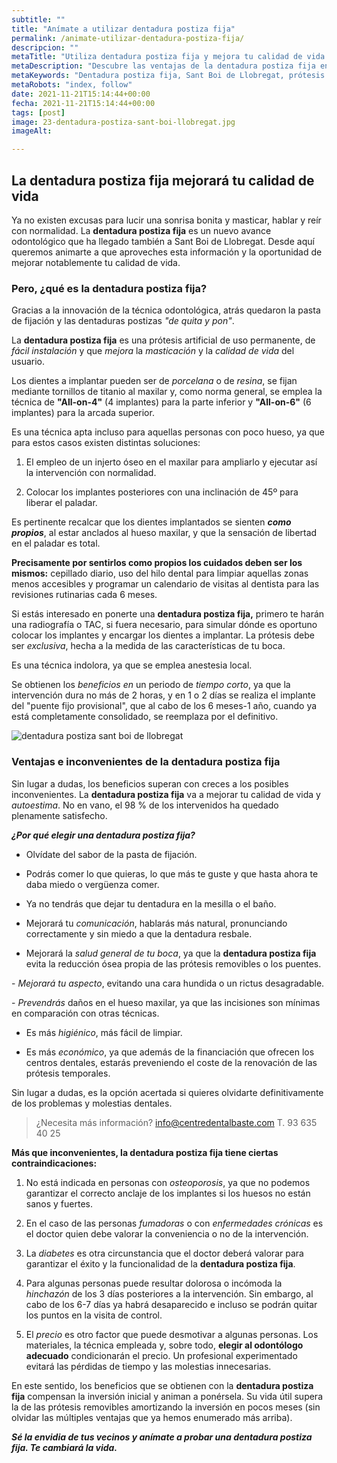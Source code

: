 ```yaml
---
subtitle: ""
title: "Anímate a utilizar dentadura postiza fija"
permalink: /animate-utilizar-dentadura-postiza-fija/
descripcion: ""
metaTitle: "Utiliza dentadura postiza fija y mejora tu calidad de vida "
metaDescription: "Descubre las ventajas de la dentadura postiza fija en sant Boi| desde una masticación y pronunciación óptimas hasta la prevención de daños en el hueso maxilar. Olvídate de las molestias de las prótesis removibles y anímate a mejorar tu autoestima y bienestar."
metaKeywords: "Dentadura postiza fija, Sant Boi de Llobregat, prótesis dentales, calidad de vida, All on 4, All on 6, Centro Dental, implantes, odontología"
metaRobots: "index, follow"
date: 2021-11-21T15:14:44+00:00
fecha: 2021-11-21T15:14:44+00:00
tags: [post]
image: 23-dentadura-postiza-sant-boi-llobregat.jpg
imageAlt: 

---
```



La dentadura postiza fija mejorará tu calidad de vida
-


Ya no existen excusas para lucir una sonrisa bonita y masticar, hablar y reír con normalidad. La **dentadura postiza fija** es un nuevo avance odontológico que ha llegado también a Sant Boi de Llobregat. Desde aquí queremos animarte a que aproveches esta información y la oportunidad de mejorar notablemente tu calidad de vida.
### Pero, ¿qué es la dentadura postiza fija?


Gracias a la innovación de la técnica odontológica, atrás quedaron la pasta de fijación y las dentaduras postizas *"de quita y pon"*.

La **dentadura postiza fija** es una prótesis artificial de uso permanente, de *fácil instalación* y que *mejora* la *masticación* y la *calidad de vida* del usuario.

Los dientes a implantar pueden ser de *porcelana* o de *resina*, se fijan mediante tornillos de titanio al maxilar y, como norma general, se emplea la técnica de **"All-on-4"** (4 implantes) para la parte inferior y **"All-on-6"** (6 implantes) para la arcada superior.

Es una técnica apta incluso para aquellas personas con poco hueso, ya que para estos casos existen distintas soluciones:

1. El empleo de un injerto óseo en el maxilar para ampliarlo y ejecutar así la intervención con normalidad.

2. Colocar los implantes posteriores con una inclinación de 45º para liberar el paladar.

Es pertinente recalcar que los dientes implantados se sienten ***como propios***, al estar anclados al hueso maxilar, y que la sensación de libertad en el paladar es total.

**Precisamente por sentirlos como propios los cuidados deben ser los mismos:** cepillado diario, uso del hilo dental para limpiar aquellas zonas menos accesibles y programar un calendario de visitas al dentista para las revisiones rutinarias cada 6 meses.

Si estás interesado en ponerte una **dentadura postiza fija,** primero te harán una radiografía o TAC, si fuera necesario, para simular dónde es oportuno colocar los implantes y encargar los dientes a implantar. La prótesis debe ser *exclusiva*, hecha a la medida de las características de tu boca.

Es una técnica indolora, ya que se emplea anestesia local.

Se obtienen los *beneficios en* un periodo de *tiempo corto*, ya que la intervención dura no más de 2 horas, y en 1 o 2 días se realiza el implante del "puente fijo provisional", que al cabo de los 6 meses-1 año, cuando ya está completamente consolidado, se reemplaza por el definitivo.

![dentadura postiza sant boi de llobregat](/assets/static/images/blog/blog-inner/dentadura-postiza-sant-boi-llobregat-barcelona.jpg)
### Ventajas e inconvenientes de la dentadura postiza fija


Sin lugar a dudas, los beneficios superan con creces a los posibles inconvenientes. La **dentadura postiza fija** va a mejorar tu calidad de vida y *autoestima*. No en vano, el 98 % de los intervenidos ha quedado plenamente satisfecho.

***¿Por qué elegir una dentadura postiza fija?***

- Olvídate del sabor de la pasta de fijación.

- Podrás comer lo que quieras, lo que más te guste y que hasta ahora te daba miedo o vergüenza comer.

- Ya no tendrás que dejar tu dentadura en la mesilla o el baño.

- Mejorará tu *comunicación*, hablarás más natural, pronunciando correctamente y sin miedo a que la dentadura resbale.

- Mejorará la *salud general de tu boca*, ya que la **dentadura postiza fija** evita la reducción ósea propia de las prótesis removibles o los puentes.

- *Mejorará tu* *aspecto*, evitando una cara hundida o un rictus desagradable.

- *Prevendrás* daños en el hueso maxilar, ya que las incisiones son mínimas en comparación con otras técnicas.

- Es más *higiénico*, más fácil de limpiar.

- Es más *económico*, ya que además de la financiación que ofrecen los centros dentales, estarás preveniendo el coste de la renovación de las prótesis temporales.

Sin lugar a dudas, es la opción acertada si quieres olvidarte definitivamente de los problemas y molestias dentales.


>¿Necesita más información?
>info@centredentalbaste.com
> T. 93 635 40 25
> 
**Más que inconvenientes, la dentadura postiza fija tiene ciertas contraindicaciones:**

1. No está indicada en personas con *osteoporosis*, ya que no podemos garantizar el correcto anclaje de los implantes si los huesos no están sanos y fuertes.

2. En el caso de las personas *fumadoras* o con *enfermedades crónicas* es el doctor quien debe valorar la conveniencia o no de la intervención.

3. La *diabetes* es otra circunstancia que el doctor deberá valorar para garantizar el éxito y la funcionalidad de la **dentadura postiza fija**.

4. Para algunas personas puede resultar dolorosa o incómoda la *hinchazón* de los 3 días posteriores a la intervención. Sin embargo, al cabo de los 6-7 días ya habrá desaparecido e incluso se podrán quitar los puntos en la visita de control.

5. El *precio* es otro factor que puede desmotivar a algunas personas. Los materiales, la técnica empleada y, sobre todo, **elegir al odontólogo adecuado** condicionarán el precio. Un profesional experimentado evitará las pérdidas de tiempo y las molestias innecesarias.

En este sentido, los beneficios que se obtienen con la **dentadura postiza fija** compensan la inversión inicial y animan a ponérsela. Su vida útil supera la de las prótesis removibles amortizando la inversión en pocos meses (sin olvidar las múltiples ventajas que ya hemos enumerado más arriba).

***Sé la envidia de tus vecinos y anímate a probar una dentadura postiza fija. Te cambiará la vida.***

 
